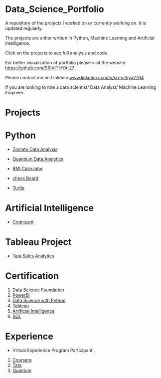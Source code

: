 # Data_Science_Portfolio

A repository of the projects I worked on or currently working on. It is updated regularly. 

The projects are either written in Python, Machine Learning and Artificial Intelligence. 

Click on the projects to see full analysis and code.

For better visualization of portfolio please visit the website https://github.com/SRIVITHYA-27

Please contact me on Linkedin www.linkedin.com/in/sri-vithya2794 

If you are looking to hire a data scientist/ Data Analyst/ Machine Learning Engineer.

# Projects

# Python 

* [Zomato Data Analysis](https://github.com/SRIVITHYA-27/Data_Analysis-Zomato)

* [Quantium Data Analytics](https://github.com/SRIVITHYA-27/Quantium-Data-Analytics)

* [BMI Calculator](https://github.com/SRIVITHYA-27/Python_Mini_Projects/blob/main/BMI%20CALCULATOR.py)

* [chess Board  ](https://github.com/SRIVITHYA-27/Python_Mini_Projects/blob/main/Chess%20Board.py)

* [Turtle](https://github.com/SRIVITHYA-27/Python_Mini_Projects/blob/main/Python%20Turtle.ipynb)

# Artificial Intelligence

* [Cognizant](https://github.com/SRIVITHYA-27/Cognizant-Virtual-Internship)
   
# Tableau Project

* [Tata Sales Analytics](https://github.com/SRIVITHYA-27/Data-Visualization-Tableau)

# Certification

1. [Data Science Foundation](https://coursera.org/share/7728ed07b639cbbdf195662a19228a82)
2. [PowerBi](https://olympus.mygreatlearning.com/courses/30824/certificate)
3. [Data Science with Python](https://ibb.co/2FpHzdV)
4. [Tableau](https://ibb.co/4T83tYf)
5. [Artificial Intelligence](https://ibb.co/ykL6CQH)
6. [SQL](https://ibb.co/vXp6C4J)

# Experience
* Virtual Experience Program Participant

1. [Coursera](https://coursera.org/share/16ab3f58e0963626b24f06847f54e86f)
2. [Tata](https://forage-uploads-prod.s3.amazonaws.com/completion-certificates/Tata/MyXvBcppsW2FkNYCX_Tata_Dd7ocf5jXkH6gP3Hj_1683544913335_completion_certificate.pdf)
3. [Quantum](https://forage-uploads-prod.s3.amazonaws.com/completion-certificates/Quantium/NkaC7knWtjSbi6aYv_Quantium_Dd7ocf5jXkH6gP3Hj_1684236713638_completion_certificate.pdf)

